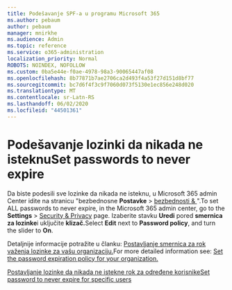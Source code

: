 ```yaml
---
title: Podešavanje SPF-a u programu Microsoft 365
ms.author: pebaum
author: pebaum
manager: mnirkhe
ms.audience: Admin
ms.topic: reference
ms.service: o365-administration
localization_priority: Normal
ROBOTS: NOINDEX, NOFOLLOW
ms.custom: 0ba5e44e-f0ae-4978-98a3-90065447af08
ms.openlocfilehash: 8b77871b7ae2706ca2d493f4a53f27d151d8bf77
ms.sourcegitcommit: bc7d6f4f3c9f7060d073f5130e1ec856e248d020
ms.translationtype: MT
ms.contentlocale: sr-Latn-RS
ms.lasthandoff: 06/02/2020
ms.locfileid: "44501361"
---
```

# <a name="set-passwords-to-never-expire"></a><span data-ttu-id="07e0b-102">Podešavanje lozinki da nikada ne isteknu</span><span class="sxs-lookup"><span data-stu-id="07e0b-102">Set passwords to never expire</span></span> 

<span data-ttu-id="07e0b-103">Da biste podesili sve lozinke da nikada ne isteknu, u Microsoft 365 admin Center idite na stranicu "bezbednosne **Postavke**  >  [bezbednosti &amp; ](https://portal.office.com/adminportal/home#/settings/security) ".</span><span class="sxs-lookup"><span data-stu-id="07e0b-103">To set ALL passwords to never expire, in the Microsoft 365 admin center, go to the **Settings** > [Security &amp; Privacy](https://portal.office.com/adminportal/home#/settings/security) page.</span></span> <span data-ttu-id="07e0b-104">Izaberite stavku **Uredi** pored **smernica za lozinke**i uključite **klizač.**</span><span class="sxs-lookup"><span data-stu-id="07e0b-104">Select **Edit** next to **Password policy**, and turn the slider to **On**.</span></span>
  
<span data-ttu-id="07e0b-105">Detaljnije informacije potražite u članku: [Postavljanje smernica za rok važenja lozinke za vašu organizaciju.](https://docs.microsoft.com/microsoft-365/admin/manage/set-password-expiration-policy)</span><span class="sxs-lookup"><span data-stu-id="07e0b-105">For more detailed information see: [Set the password expiration policy for your organization.](https://docs.microsoft.com/microsoft-365/admin/manage/set-password-expiration-policy)</span></span>
  
[<span data-ttu-id="07e0b-106">Postavljanje lozinke da nikada ne istekne rok za određene korisnike</span><span class="sxs-lookup"><span data-stu-id="07e0b-106">Set password to never expire for specific users</span></span>](https://docs.microsoft.com/microsoft-365/admin/add-users/set-password-to-never-expire)
  
